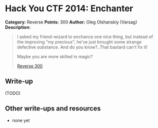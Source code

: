 # Hack You CTF 2014: Enchanter

**Category:** Reverse
**Points:** 300
**Author:** Oleg Olshanskiy (Varsag)
**Description:**

> I asked my friend-wizard to enchance one nice thing, but instead of the improving "my precious", he've just brought some strange defective substance. And do you know?..That bastard can't fix it!
>
> Maybe you are more skilled in magic?
>
> [Reverse 300](reverse300.zip)

## Write-up

(TODO)

## Other write-ups and resources

* none yet
